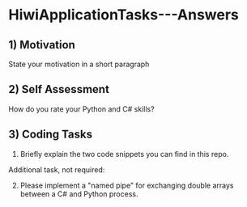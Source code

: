 # HiwiApplicationTasks---Answers


## 1) Motivation

State your motivation in a short paragraph

## 2) Self Assessment

How do you rate your Python and C# skills?

## 3) Coding Tasks

1. Briefly explain the two code snippets you can find in this repo.

Additional task, not required:

2. Please implement a "named pipe" for exchanging double arrays between a C# and Python process.
